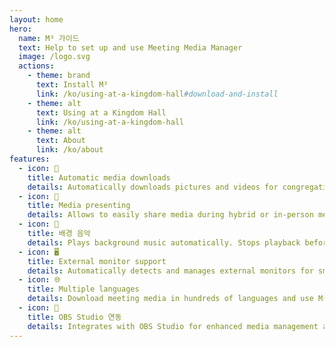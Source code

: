 ```yaml
---
layout: home
hero:
  name: M³ 가이드
  text: Help to set up and use Meeting Media Manager
  image: /logo.svg
  actions:
    - theme: brand
      text: Install M³
      link: /ko/using-at-a-kingdom-hall#download-and-install
    - theme: alt
      text: Using at a Kingdom Hall
      link: /ko/using-at-a-kingdom-hall
    - theme: alt
      text: About
      link: /ko/about
features:
  - icon: 🚀
    title: Automatic media downloads
    details: Automatically downloads pictures and videos for congregation meetings in any language available on the official website of Jehovah's Witnesses.
  - icon: 🎦
    title: Media presenting
    details: Allows to easily share media during hybrid or in-person meetings.
  - icon: 🎵
    title: 배경 음악
    details: Plays background music automatically. Stops playback before the meeting starts. Background music can be restarted in one click after the meeting.
  - icon: 🖥️
    title: External monitor support
    details: Automatically detects and manages external monitors for smooth media presentations.
  - icon: 🌐
    title: Multiple languages
    details: Download meeting media in hundreds of languages and use M³'s interface in any of the many available languages.
  - icon: 🧩
    title: OBS Studio 연동
    details: Integrates with OBS Studio for enhanced media management and presenting capabilities.
---
```

